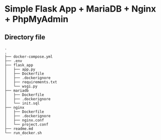 # Simple Flask App + MariaDB + Nginx + PhpMyAdmin 

## Directory file
```
.
.
├── docker-compose.yml
├── .env
├── flask_app
│   ├── app.py
│   ├── Dockerfile
│   ├── .dockerignore
│   ├── requirements.txt
│   └── wsgi.py
├── mariadb
│   ├── Dockerfile
│   ├── .dockerignore
│   └── init.sql
├── nginx
│   ├── Dockerfile
│   ├── .dockerignore
│   ├── nginx.conf
│   └── project.conf
├── readme.md
└── run_docker.sh
```
